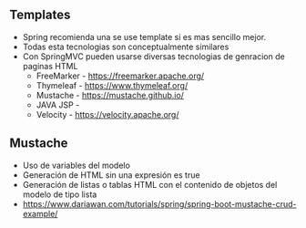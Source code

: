 ## Templates

- Spring recomienda una se use template si es mas sencillo mejor.
- Todas esta tecnologias son conceptualmente similares
- Con SpringMVC pueden usarse diversas tecnologias de genracion de paginas HTML
    - FreeMarker - https://freemarker.apache.org/
    - Thymeleaf - https://www.thymeleaf.org/
    - Mustache - https://mustache.github.io/
    - JAVA JSP -
    - Velocity - https://velocity.apache.org/

## Mustache

- Uso de variables del modelo
- Generación de HTML sin una expresión es true
- Generación de listas o tablas HTML con el contenido de objetos del modelo de tipo lista
- https://www.dariawan.com/tutorials/spring/spring-boot-mustache-crud-example/ 